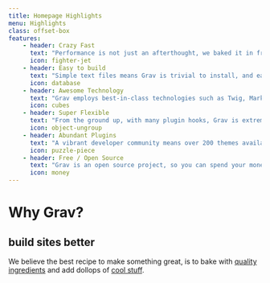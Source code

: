 ```yaml
---
title: Homepage Highlights
menu: Highlights
class: offset-box
features:
	- header: Crazy Fast
	  text: "Performance is not just an afterthought, we baked it in from the start!"
	  icon: fighter-jet
    - header: Easy to build
      text: "Simple text files means Grav is trivial to install, and easy to maintain"
      icon: database
    - header: Awesome Technology
      text: "Grav employs best-in-class technologies such as Twig, Markdown &amp; Yaml"
      icon: cubes
    - header: Super Flexible
      text: "From the ground up, with many plugin hooks, Grav is extremely extensible"
      icon: object-ungroup
    - header: Abundant Plugins
      text: "A vibrant developer community means over 200 themes available to download"
      icon: puzzle-piece
    - header: Free / Open Source
      text: "Grav is an open source project, so you can spend your money on other stuff"
      icon: money  
---
```


# Why Grav?
## **build sites better**

We believe the best recipe to make something great, is to bake with [quality ingredients](#) and add dollops of [cool stuff](#). 
